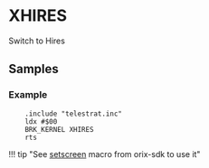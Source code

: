 # XHIRES

Switch to Hires

## Samples

### Example

```ca65
    .include "telestrat.inc"
    ldx #$00
    BRK_KERNEL XHIRES
    rts
```

!!! tip "See [setscreen](../../../developer_manual/orixsdk_macros/setscreen) macro from orix-sdk to use it"
